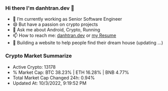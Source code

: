 ### Hi there I'm danhtran.dev 👋

- 🔭 I’m currently working as Senior Software Engineer
- 😄 But have a passion on crypto projects
- 💬 Ask me about Android, Crypto, Running 
- 📫 How to reach me: <a href="https://danhtran.dev" target="_blank">danhtran.dev</a> or <a href="Developer-Resume.pdf" target="_blank">my Resume</a>
- 🌱 Building a website to help people find their dream house (updating ...)

### Crypto Market Summarize
- Active Crypto: 13178
- % Market Cap: BTC 38.23% | ETH 16.28% | BNB 4.77%
- Total Market Cap Changed 24h: 0.94%
- Updated At: 10/3/2022, 9:19:52 PM
